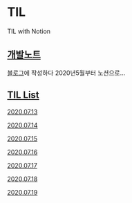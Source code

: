 # TIL
TIL with Notion

## [개발노트](https://www.notion.so/5d5ng/Development-Note-fab067fd780a40d5be0c9e78af01816e)
[블로그](https://5d5ng.tistory.com/)에 작성하다 2020년5월부터 노션으로...

## [TIL List](https://www.notion.so/5d5ng/afeb4ff079834d92ba0f92547adf1cea?v=cf3ddd107ce24f6ea87cd69cb1060e91)

[2020.07.13](https://www.notion.so/5d5ng/TIL-2020-07-13-824ba1df2ae84670b2474a6d8a4ab92a)

[2020.07.14](https://www.notion.so/5d5ng/TIL-2020-07-14-1d7e14de5b464c70b1667f6a7265ee9d)

[2020.07.15](https://www.notion.so/5d5ng/TIL-2020-07-15-07858018fc63496b9353d3aa491c8a9e)

[2020.07.16](https://www.notion.so/5d5ng/TIL-2020-07-16-5d6fc698bad1449cadb9c4d11f45f1fa)

[2020.07.17](https://www.notion.so/5d5ng/TIL-2020-07-17-23f2cbeb76824cb584685f71b05f0466)

[2020.07.18](https://www.notion.so/5d5ng/TIL-2020-07-17-23f2cbeb76824cb584685f71b05f0466)

[2020.07.19](https://www.notion.so/5d5ng/TIL-2020-07-19-7c1a55f9277f417d9daf1e77a5b3b287)
